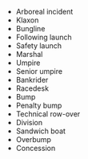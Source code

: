 - Arboreal incident
- Klaxon
- Bungline
- Following launch
- Safety launch
- Marshal
- Umpire
- Senior umpire
- Bankrider
- Racedesk
- Bump
- Penalty bump
- Technical row-over
- Division
- Sandwich boat
- Overbump
- Concession